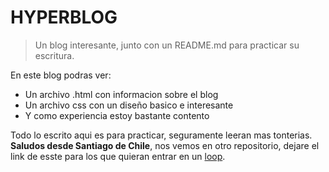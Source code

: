 # HYPERBLOG
>Un blog interesante, junto con un README.md para practicar su escritura.

En este blog podras ver:
* Un archivo .html con informacion sobre el blog
* Un archivo css con un diseño basico e interesante
* Y como experiencia estoy bastante contento

Todo lo escrito aqui es para practicar, seguramente leeran mas tonterias. **Saludos desde Santiago de Chile**, nos vemos en otro repositorio, dejare el link de esste para los que quieran entrar en un [loop](https://github.com/Emilio322/hyperblog).

